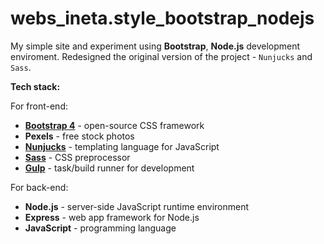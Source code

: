 # webs_ineta.style_bootstrap_nodejs

My simple site and experiment using **Bootstrap**, **Node.js** development enviroment. Redesigned the original version of the project - `Nunjucks` and `Sass`.

**Tech stack:**

For front-end:

- **[Bootstrap 4](https://getbootstrap.com/)** - open-source CSS framework
- **Pexels** - free stock photos
- **[Nunjucks](https://mozilla.github.io/nunjucks/)** - templating language for JavaScript
- **[Sass](https://sass-lang.com/)** - CSS preprocessor
- **[Gulp](https://gulpjs.com/)** - task/build runner for development

For back-end:

- **Node.js** - server-side JavaScript runtime environment
- **Express** - web app framework for Node.js
- **JavaScript** - programming language
